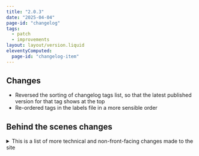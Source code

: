 ```yaml
---
title: "2.0.3"
date: "2025-04-04"
page-id: "changelog"
tags: 
  - patch
  - improvements
layout: layout/version.liquid
eleventyComputed:
  page-id: "changelog-item"
---
```

## Changes
- Reversed the sorting of changelog tags list, so that the latest published version for that tag shows at the top
- Re-ordered tags in the labels file in a more sensible order

## Behind the scenes changes
<details>
<summary>This is a list of more technical and non-front-facing changes made to the site</summary>

### Changes
- Added a true/false "visible" flag to all tags that will prevent them from appearing in the tags list (though they'll still be accessible directly, and if they are added to a changelog). Some tags are really for GitHub only, but want to sync them here and keep them in case they're ever needed
</details>